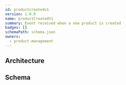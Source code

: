 ```yaml
---
id: productcreatedv1
version: 1.0.0
name: productCreatedV1
summary: Event received when a new product is created
badges: []
schemaPath: schema.json
owners:
  - product-management
---
```

## Architecture
<NodeGraph />


## Schema
<SchemaViewer file="schema.json" title="Message Schema" maxHeight="500" />
